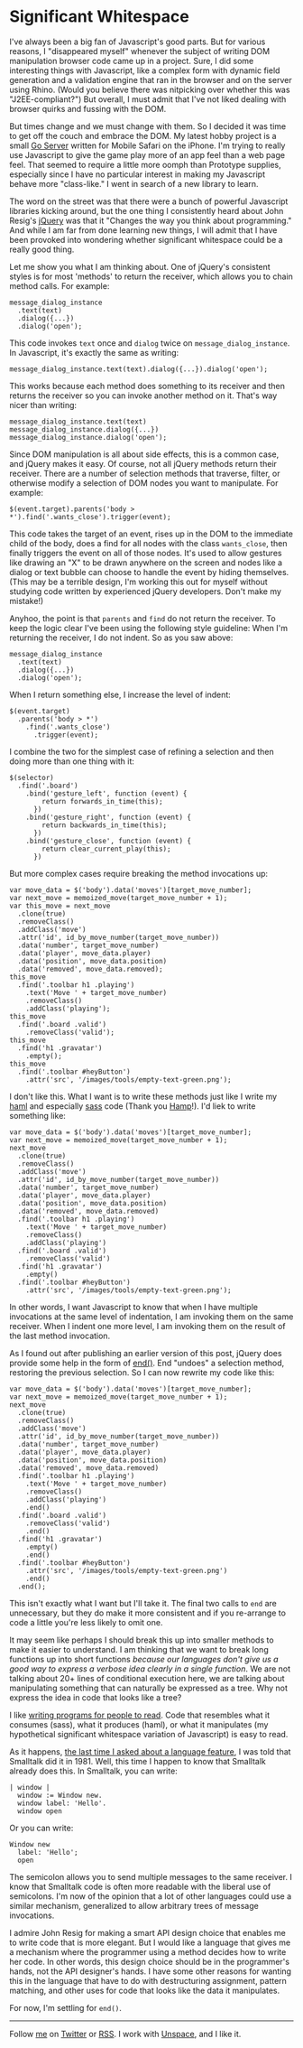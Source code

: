 Significant Whitespace
======================

I've always been a big fan of Javascript's good parts. But for various reasons, I "disappeared myself" whenever the subject of writing DOM manipulation browser code came up in a project. Sure, I did some interesting things with Javascript, like a complex form with dynamic field generation and a validation engine that ran in the browser and on the server using Rhino. (Would you believe there was nitpicking over whether this was "J2EE-compliant?") But overall, I must admit that I've not liked dealing with browser quirks and fussing with the DOM.

But times change and we must change with them. So I decided it was time to get off the couch and embrace the DOM. My latest hobby project is a small [Go Server](http://github.com/raganwald/go "raganwald's go at master - GitHub") written for Mobile Safari on the iPhone. I'm trying to really use Javascript to give the game play more of an app feel than a web page feel. That seemed to require a little more oomph than Prototype supplies, especially since I have no particular interest in making my Javascript behave more "class-like." I went in search of a new library to learn.

The word on the street was that there were a bunch of powerful Javascript libraries kicking around, but the one thing I consistently heard about John Resig's [jQuery](http://jquery.com/ "jQuery: The Write Less, Do More, JavaScript Library") was that it "Changes the way you think about programming." And while I am far from done learning new things, I will admit that I have been provoked into wondering whether significant whitespace could be a really good thing.

Let me show you what I am thinking about. One of jQuery's consistent styles is for most 'methods' to return the receiver, which allows you to chain method calls. For example:

    message_dialog_instance
      .text(text)
      .dialog({...})
      .dialog('open');

This code invokes `text` once and `dialog` twice on `message_dialog_instance`. In Javascript, it's exactly the same as writing:

    message_dialog_instance.text(text).dialog({...}).dialog('open');
    
This works because each method does something to its receiver and then returns the receiver so you can invoke another method on it. That's way nicer than writing:

    message_dialog_instance.text(text)
    message_dialog_instance.dialog({...})
    message_dialog_instance.dialog('open');
    
Since DOM manipulation is all about side effects, this is a common case, and jQuery makes it easy. Of course, not all jQuery methods return their receiver. There are a number of selection methods that traverse, filter, or otherwise modify a selection of DOM nodes you want to manipulate. For example:

    $(event.target).parents('body > *').find('.wants_close').trigger(event);
          
This code takes the target of an event, rises up in the DOM to the immediate child of the body, does a find for all nodes with the class `wants_close`, then finally triggers the event on all of those nodes. It's used to allow gestures like drawing an "X" to be drawn anywhere on the screen and nodes like a dialog or text bubble can choose to handle the event by hiding themselves. (This may be a terrible design, I'm working this out for myself without studying code written by experienced jQuery developers. Don't make my mistake!)

Anyhoo, the point is that `parents` and `find` do not return the receiver. To keep the logic clear I've been using the following style guideline: When I'm returning the receiver, I do not indent. So as you saw above:

    message_dialog_instance
      .text(text)
      .dialog({...})
      .dialog('open');
      
When I return something else, I increase the level of indent:

    $(event.target)
      .parents('body > *')
        .find('.wants_close')
          .trigger(event);
          
I combine the two for the simplest case of refining a selection and then doing more than one thing with it:

    $(selector)
      .find('.board')
        .bind('gesture_left', function (event) {
            return forwards_in_time(this);
          })
        .bind('gesture_right', function (event) {
            return backwards_in_time(this);
          })
        .bind('gesture_close', function (event) {
            return clear_current_play(this);
          })

But more complex cases require breaking the method invocations up:

    var move_data = $('body').data('moves')[target_move_number];
    var next_move = memoized_move(target_move_number + 1);
    var this_move = next_move
      .clone(true)
      .removeClass()
      .addClass('move')
      .attr('id', id_by_move_number(target_move_number))
      .data('number', target_move_number)
      .data('player', move_data.player)
      .data('position', move_data.position)
      .data('removed', move_data.removed);
    this_move
      .find('.toolbar h1 .playing')
        .text('Move ' + target_move_number)
        .removeClass()
        .addClass('playing');
    this_move
      .find('.board .valid')
        .removeClass('valid');
    this_move
      .find('h1 .gravatar')
        .empty();
    this_move
      .find('.toolbar #heyButton')
        .attr('src', '/images/tools/empty-text-green.png');

I don't like this. What I want is to write these methods just like I write my [haml](http://haml-lang.com/) and especially [sass](http://sass-lang.com/ "Sass - Syntactically Awesome Stylesheets") code (Thank you [Hamp](http://hamptoncatlin.com/ "Hampton Catlin | Ruby, Haml, Wikipedia, iPhone Development")!). I'd liek to write something like:

    var move_data = $('body').data('moves')[target_move_number];
    var next_move = memoized_move(target_move_number + 1);
    next_move
      .clone(true)
      .removeClass()
      .addClass('move')
      .attr('id', id_by_move_number(target_move_number))
      .data('number', target_move_number)
      .data('player', move_data.player)
      .data('position', move_data.position)
      .data('removed', move_data.removed)
      .find('.toolbar h1 .playing')
        .text('Move ' + target_move_number)
        .removeClass()
        .addClass('playing')
      .find('.board .valid')
        .removeClass('valid')
      .find('h1 .gravatar')
        .empty()
      .find('.toolbar #heyButton')
        .attr('src', '/images/tools/empty-text-green.png');

In other words, I want Javascript to know that when I have multiple invocations at the same level of indentation, I am invoking them on the same receiver. When I indent one more level, I am invoking them on the result of the last method invocation.

As I found out after publishing an earlier version of this post, jQuery does provide some help in the form of [end()](http://api.jquery.com/end). End "undoes" a selection method, restoring the previous selection. So I can now rewrite my code like this:

    var move_data = $('body').data('moves')[target_move_number];
    var next_move = memoized_move(target_move_number + 1);
    next_move
      .clone(true)
      .removeClass()
      .addClass('move')
      .attr('id', id_by_move_number(target_move_number))
      .data('number', target_move_number)
      .data('player', move_data.player)
      .data('position', move_data.position)
      .data('removed', move_data.removed)
      .find('.toolbar h1 .playing')
        .text('Move ' + target_move_number)
        .removeClass()
        .addClass('playing')
        .end()
      .find('.board .valid')
        .removeClass('valid')
        .end()
      .find('h1 .gravatar')
        .empty()
        .end()
      .find('.toolbar #heyButton')
        .attr('src', '/images/tools/empty-text-green.png')
        .end()
      .end();

This isn't exactly what I want but I'll take it. The final two calls to `end` are unnecessary, but they do make it more consistent and if you re-arrange to code a little you're less likely to omit one.

It may seem like perhaps I should break this up into smaller methods to make it easier to understand. I am thinking that we want to break long functions up into short functions *because our languages don't give us a good way to express a verbose idea clearly in a single function*. We are not talking about 20+ lines of conditional execution here, we are talking about manipulating something that can naturally be expressed as a tree. Why not express the idea in code that looks like a tree?

I like [writing programs for people to read](http://weblog.raganwald.com/2007/04/writing-programs-for-people-to-read.html). Code that resembles what it consumes (sass), what it produces (haml), or what it manipulates (my hypothetical significant whitespace variation of Javascript) is easy to read.

As it happens, [the last time I asked about a language feature](http://github.com/raganwald/homoiconic/blob/master/2010/01/beautiful_failure.markdown "Beautiful Failure"), I was told that Smalltalk did it in 1981. Well, this time I happen to know that Smalltalk already does this. In Smalltalk, you can write:

    | window |
      window := Window new.
      window label: 'Hello'.
      window open

Or you can write:

    Window new
      label: 'Hello';
      open
      
The semicolon allows you to send multiple messages to the same receiver. I know that Smalltalk code is often more readable with the liberal use of semicolons. I'm now of the opinion that a lot of other languages could use a similar mechanism, generalized to allow arbitrary trees of message invocations.

I admire John Resig for making a smart API design choice that enables me to write code that is more elegant. But I would like a language that gives me a mechanism where the programmer using a method decides how to write her code. In other words, this design choice should be in the programmer's hands, not the API designer's hands. I have some other reasons for wanting this in the language that have to do with destructuring assignment, pattern matching, and other uses for code that looks like the data it manipulates.

For now, I'm settling for `end()`.

----
  
Follow [me](http://reginald.braythwayt.com) on [Twitter](http://twitter.com/raganwald) or [RSS](http://feeds.feedburner.com/raganwald "raganwald's rss feed"). I work with [Unspace](http://unspace.ca), and I like it.